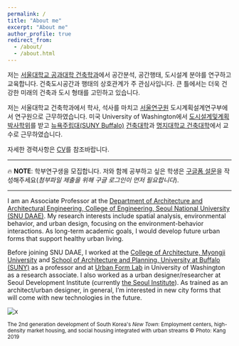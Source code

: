 ```yaml
---
permalink: /
title: "About me"
excerpt: "About me"
author_profile: true
redirect_from: 
  - /about/
  - /about.html
---
```


저는 [서울대학교 공과대학 건축학과](https://architecture.snu.ac.kr/)에서 공간분석, 공간행태, 도시설계 분야를 연구하고 교육합니다. 건축도시공간과 행태의 상호관계가 주 관심사입니다. 큰 틀에서는 더욱 건강한 미래의 건축과 도시 형태를 고민하고 있습니다.

저는 서울대학교 건축학과에서 학사, 석사를 마치고 [서울연구원](https://www.si.re.kr/) 도시계획설계연구부에서 연구원으로 근무하였습니다. 미국 University of Washington에서 [도시설계및계획 박사학위](https://depts.washington.edu/urbdpphd/)를 받고 [뉴욕주립대(SUNY Buffalo)](http://www.buffalo.edu/) [건축대학](http://ap.buffalo.edu)과 [명지대학교 건축대학](https://arch.mju.ac.kr/)에서 교수로 근무하였습니다.

자세한 경력사항은 [CV](https://docs.google.com/document/d/1taio6Weqx4-L7HkPty6WoQpgZYEDqC3TdxDGAQN0uIo/edit?usp=sharing)를 참조바랍니다.

---

🔥 **NOTE**: 학부연구생을 모집합니다. 저와 함께 공부하고 싶은 학생은 [구글폼 설문](https://docs.google.com/forms/d/e/1FAIpQLScC_7KqrJKG-jlEFdciXlwNz0kzqakEUgOZgDxesodLlJapnA/viewform?usp=sf_link)을 작성해주세요(*첨부파일 제출을 위해 구글 로그인이 먼저 필요합니다*).

---

I am an Associate Professor at the [Department of Architecture and Architectural Engineering, College of Engineering, Seoul National University (SNU DAAE)](https://architecture.snu.ac.kr/). My research interests include spatial analysis, environmental behavior, and urban design, focusing on the environment-behavior interactions. As long-term academic goals, I would develop future urban forms that support healthy urban living. 

Before joining SNU DAAE, I worked at the [College of Architecture, Myongji University](http://arch.mju.ac.kr/) and [School of Architecture and Planning, University at Buffalo (SUNY)](http://ap.buffalo.edu) as a professor and at [Urban Form Lab](http://depts.washington.edu/ufl/) in University of Washington as a research associate. I also worked as a urban designer/researcher at Seoul Development Institute (currently [the Seoul Institute](http://www.si.re.kr/)). As trained as an architect/urban designer, in general, I’m interested in new city forms that will come with new technologies in the future.

![x](/images/20191003_pangyo_9.jpg)

<sup>The 2nd generation development of South Korea's *New Town*: Employment centers, high-density market housing, and social housing integrated with urban streams © Photo: Kang 2019</sup>

